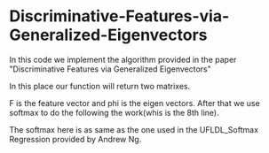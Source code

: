 Discriminative-Features-via-Generalized-Eigenvectors
=====================================================
In this code we implement the algorithm provided in the paper "Discriminative Features via Generalized Eigenvectors"

In this place our function will return two matrixes. 

F is the feature vector and phi is the eigen vectors. After that we use softmax to do the following the work(whis is the 8th line). 

The softmax here is as same as the one used in the UFLDL_Softmax Regression provided by Andrew Ng. 
